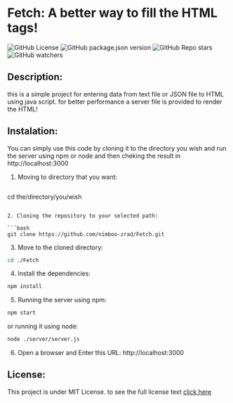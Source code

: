 # Fetch: A better way to fill the HTML tags!
![GitHub License](https://img.shields.io/github/license/Nimboo-zrad/Fetch)
![GitHub package.json version](https://img.shields.io/github/package-json/v/Nimboo-zrad/Fetch)
![GitHub Repo stars](https://img.shields.io/github/stars/nimboo-zrad/Fetch)
![GitHub watchers](https://img.shields.io/github/watchers/nimboo-zrad/Fetch)


## Description: 
this is a simple project for entering data from text file or JSON file to HTML using java script.
for better performance a server file is provided to render  the HTML!

## Instalation: 
You can simply use this code by cloning it to the directory you wish and run the server using npm or node and then cheking the result in http://localhost:3000

1. Moving to directory that you want:

   ```bash
cd the/directory/you/wish
```

2. Cloning the repository to your selected path:

```bash
git clone https://github.com/nimboo-zrad/Fetch.git
```

3. Move to the cloned directory:

```bash
cd ./Fetch
```

4. Install the dependencies: 

```bash
npm install
```

5. Running the server using npm:

```bash
npm start
```

or running it using node:
```bash
node ./server/server.js
```

6. Open a browser and Enter this URL:
http://localhost:3000

## License:
This project is under MIT License. to see the full license text [click here](LICENSE)



 


